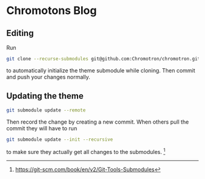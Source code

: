 # Chromotons Blog

## Editing

Run

````bash
git clone --recurse-submodules git@github.com:Chromotron/chromotron.github.io.git
````

to automatically initialize the theme submodule while cloning. Then commit and push your changes normally.

## Updating the theme

````bash
git submodule update --remote
````

Then record the change by creating a new commit. When others pull the commit they will have to run 

````bash
git submodule update --init --recursive
````

to make sure they actually get all changes to the submodules. [^1]



[^1]: https://git-scm.com/book/en/v2/Git-Tools-Submodules